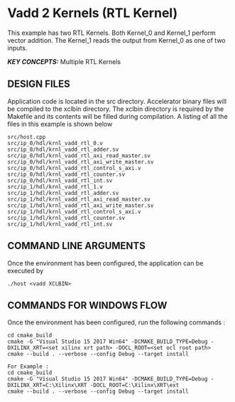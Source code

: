 Vadd 2 Kernels (RTL Kernel)
======================

This example has two RTL Kernels. Both Kernel_0 and Kernel_1 perform vector addition. The Kernel_1 reads the output from Kernel_0 as one of two inputs.

***KEY CONCEPTS:*** Multiple RTL Kernels

##  DESIGN FILES
Application code is located in the src directory. Accelerator binary files will be compiled to the xclbin directory. The xclbin directory is required by the Makefile and its contents will be filled during compilation. A listing of all the files in this example is shown below

```
src/host.cpp
src/ip_0/hdl/krnl_vadd_rtl_0.v
src/ip_0/hdl/krnl_vadd_rtl_adder.sv
src/ip_0/hdl/krnl_vadd_rtl_axi_read_master.sv
src/ip_0/hdl/krnl_vadd_rtl_axi_write_master.sv
src/ip_0/hdl/krnl_vadd_rtl_control_s_axi.v
src/ip_0/hdl/krnl_vadd_rtl_counter.sv
src/ip_0/hdl/krnl_vadd_rtl_int.sv
src/ip_1/hdl/krnl_vadd_rtl_1.v
src/ip_1/hdl/krnl_vadd_rtl_adder.sv
src/ip_1/hdl/krnl_vadd_rtl_axi_read_master.sv
src/ip_1/hdl/krnl_vadd_rtl_axi_write_master.sv
src/ip_1/hdl/krnl_vadd_rtl_control_s_axi.v
src/ip_1/hdl/krnl_vadd_rtl_counter.sv
src/ip_1/hdl/krnl_vadd_rtl_int.sv
```

##  COMMAND LINE ARGUMENTS
Once the environment has been configured, the application can be executed by
```
./host <vadd XCLBIN>
```

##  COMMANDS FOR WINDOWS FLOW
Once the environment has been configured, run the following commands : 
```
cd cmake_build
cmake -G "Visual Studio 15 2017 Win64" -DCMAKE_BUILD_TYPE=Debug -DXILINX_XRT=<set xilinx xrt path> -DOCL_ROOT=<set ocl root path>
cmake --build . --verbose --config Debug --target install

For Example : 
cd cmake_build
cmake -G "Visual Studio 15 2017 Win64" -DCMAKE_BUILD_TYPE=Debug -DXILINX_XRT=C:\Xilinx\XRT -DOCL_ROOT=C:\Xilinx\XRT\ext
cmake --build . --verbose --config Debug --target install
```
